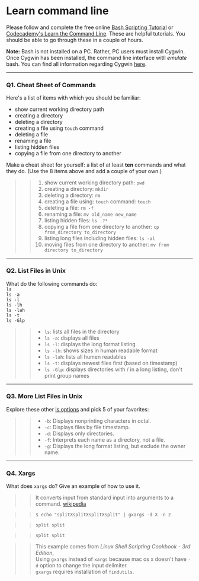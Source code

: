 # Learn command line

Please follow and complete the free online [Bash Scripting Tutorial](https://ryanstutorials.net/bash-scripting-tutorial/) or [Codecademy's Learn the Command Line](https://www.codecademy.com/learn/learn-the-command-line). These are helpful tutorials. You should be able to go through these in a couple of hours.

**Note:** Bash is not installed on a PC. Rather, PC users must install Cygwin. Once Cygwin has been installed, the command line interface witll _emulate_ bash. You can find all information regarding Cygwin [here](https://www.cygwin.com/).

---

### Q1.  Cheat Sheet of Commands  

Here's a list of items with which you should be familiar:  
* show current working directory path
* creating a directory
* deleting a directory
* creating a file using `touch` command
* deleting a file
* renaming a file
* listing hidden files
* copying a file from one directory to another

Make a cheat sheet for yourself: a list of at least **ten** commands and what they do.  (Use the 8 items above and add a couple of your own.)  

>> 1. show current working directory path: `pwd`
>> 2. creating a directory: `mkdir`
>> 3. deleting a directory: `rm`
>> 4. creating a file using: `touch` command: `touch`
>> 5. deleting a file: `rm -f`
>> 6. renaming a file: `mv old_name new_name`
>> 7. listing hidden files: `ls .?*`
>> 8. copying a file from one directory to another: `cp from_directory to_directory`
>> 9. listing long files including hidden files: `ls -al`
>> 0. moving files from one directory to another: `mv from directory to_directory`

---

### Q2.  List Files in Unix   

What do the following commands do:  
`ls`  
`ls -a`  
`ls -l`  
`ls -lh`  
`ls -lah`  
`ls -t`  
`ls -Glp`  

>> + `ls`: lists all files in the directory
>> + `ls -a`: displays all files
>> + `ls -l`: displays the long format listing
>> + `ls -lh`: shows sizes in human readable format
>> + `ls -lah`: lists all humen readables
>> + `ls -t`: displays newest files first (based on timestamp)
>> + `ls -Glp`: displays directories with / in a long listing, don't print group names

---

### Q3.  More List Files in Unix  

Explore these other [ls options](http://www.techonthenet.com/unix/basic/ls.php) and pick 5 of your favorites:

>> + `-b`: Displays nonprinting characters in octal.
>> + `-c`: Displays files by file timestamp.
>> + `-d`: Displays only directories.
>> + `-f`: Interprets each name as a directory, not a file.
>> + `-g`: Displays the long format listing, but exclude the owner name.

---

### Q4.  Xargs   

What does `xargs` do? Give an example of how to use it.

>> It converts input from standard input into arguments to a command. [wikipedia](https://en.wikipedia.org/wiki/Xargs 'xargs')

>> `$ echo "splitXsplitXsplitXsplit" | gxargs -d X -n 2`

>> `split split`

>> `split split`

>> This example comes from _Linux Shell Scripting Cookbook - 3rd Edition_,  
>> Using `gxargs` instead of `xargs` because mac os x doesn't have `-d` option to change the input delimiter.  
>> `gxargs` requires installation of `findutils`. 

 

